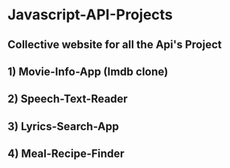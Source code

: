 # Javascript-API-Projects

## Collective website for all the Api's Project 


## 1) Movie-Info-App (Imdb clone)
## 2) Speech-Text-Reader
## 3) Lyrics-Search-App
## 4) Meal-Recipe-Finder
 
